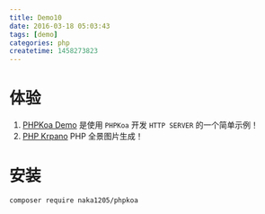 ```yaml
---
title: Demo10
date: 2016-03-18 05:03:43
tags: [demo]
categories: php
createtime: 1458273823
---
```

体验
=======
1. [PHPKoa Demo](https://github.com/naka1205/phpkoa_demo) 是使用 `PHPKoa` 开发 `HTTP SERVER` 的一个简单示例！
2. [PHP Krpano](https://github.com/naka1205/phpkrpano) PHP 全景图片生成！

安装
=======
```
composer require naka1205/phpkoa
```